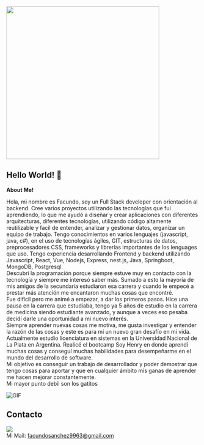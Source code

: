 
<img src="https://i.imgur.com/8MupZHY.gif" width="400px" />
<br>
  
## Hello World! 👋


**About Me!**

 Hola, mi nombre es Facundo, soy un Full Stack developer con orientación al backend. Cree varios proyectos utilizando las tecnologías que fui aprendiendo, lo que me ayudó a diseñar y crear aplicaciones con diferentes arquitecturas, diferentes tecnologías, utilizando código altamente reutilizable y facil de entender, analizar y gestionar datos, organizar un equipo de trabajo. Tengo conocimientos en varios lenguajes (javascript, java, c#), en el uso de tecnologías ágiles, GIT, estructuras de datos, preprocesadores CSS, frameworks y librerías importantes de los lenguages que uso. Tengo experiencia desarrollando Frontend y backend utilizando Javascript, React, Vue, Nodejs, Express, nest.js, Java, Springboot, MongoDB, Postgresql.
 <br/>
 Descubrí la programación porque siempre estuve muy en contacto con la tecnología y siempre me interesó saber más. Sumado a esto
 la mayoría de mis amigos de la secundaria estudiaron esa carrera y cuando le empecé a prestar más atención
 me encantaron muchas cosas que encontré. 
 <br/>
 Fue difícil pero me animé a empezar, a dar los primeros pasos. Hice una pausa en la carrera que estudiaba, tengo ya 5 años de estudio en la carrera 
 de medicina siendo estudiante avanzado, y aunque a veces eso pesaba decidí darle una oportunidad a mi nuevo interés.
 <br/>
 Siempre aprender nuevas cosas me motiva, me gusta investigar y entender la razón de las cosas y este es para mí un nuevo gran desafío en mi vida.
 Actualmente estudio licenciatura en sistemas en la Universidad Nacional de La Plata en Argentina. Realicé el bootcamp Soy Henry en donde
 aprendí muchas cosas y conseguí muchas habilidades para desempeñarme en el mundo del desarrollo de software.
 <br/>
 Mi objetivo es conseguir un trabajo de desarrollador y poder demostrar que tengo cosas para aportar y que en cualquier ámbito mis ganas de aprender
 me hacen mejorar constantemente.
 <br/>
 Mi mayor punto debil son los gatitos
 
 
<img alt="GIF" src="https://raw.githubusercontent.com/JoeyBling/JoeyBling/master/pic/pusheencode.gif" />


 ## Contacto
 <a href="https://www.linkedin.com/in/facundo-sanchez-375492219/" target="_blank"><img src="https://img.shields.io/badge/LinkedIn-0077b5?style=for-the-badge&logo=linkedin&logoColor=white" target="_blank"></a> 
 <br/>
 <span>Mi Mail:  facundosanchez9963@gmail.com</span>


